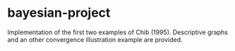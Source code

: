 # bayesian-project
Implementation of the first two examples of Chib (1995).
Descriptive graphs and an other convergence illustration example are provided.
